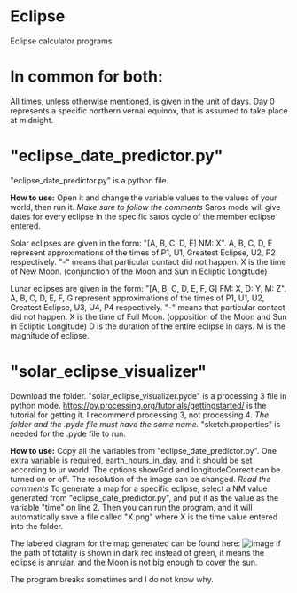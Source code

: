 # Eclipse
Eclipse calculator programs

# In common for both:
All times, unless otherwise mentioned, is given in the unit of days.
Day 0 represents a specific northern vernal equinox, that is assumed to take place at midnight.

# "eclipse_date_predictor.py"
"eclipse_date_predictor.py" is a python file.

**How to use:**
Open it and change the variable values to the values of your world, then run it.
*Make sure to follow the comments*
Saros mode will give dates for every eclipse in the specific saros cycle of the member eclipse entered.

Solar eclipses are given in the form: "[A, B, C, D, E] NM: X".
A, B, C, D, E represent approximations of the times of P1, U1, Greatest Eclipse, U2, P2 respectively.
"-" means that particular contact did not happen.
X is the time of New Moon. (conjunction of the Moon and Sun in Ecliptic Longitude)

Lunar eclipses are given in the form: "[A, B, C, D, E, F, G] FM: X, D: Y, M: Z".
A, B, C, D, E, F, G represent approximations of the times of P1, U1, U2, Greatest Eclipse, U3, U4, P4 respectively.
"-" means that particular contact did not happen.
X is the time of Full Moon. (opposition of the Moon and Sun in Ecliptic Longitude)
D is the duration of the entire eclipse in days.
M is the magnitude of eclipse.

# "solar_eclipse_visualizer"
Download the folder.
"solar_eclipse_visualizer.pyde" is a processing 3 file in python mode.
https://py.processing.org/tutorials/gettingstarted/ is the tutorial for getting it. I recommend processing 3, not processing 4.
*The folder and the .pyde file must have the same name.*
"sketch.properties" is needed for the .pyde file to run.

**How to use:**
Copy all the variables from "eclipse_date_predictor.py".
One extra variable is required, earth_hours_in_day, and it should be set according to ur world.
The options showGrid and longitudeCorrect can be turned on or off.
The resolution of the image can be changed.
*Read the comments*
To generate a map for a specific eclipse, select a NM value generated from "eclipse_date_predictor.py", and put it as the value as the variable "time" on line 2.
Then you can run the program, and it will automatically save a file called "X.png" where X is the time value entered into the folder.

The labeled diagram for the map generated can be found here: 
![image](https://user-images.githubusercontent.com/23460281/210059411-89fce457-80ae-47ab-a3c7-c409d2699da0.png)
If the path of totality is shown in dark red instead of green, it means the eclipse is annular, and the Moon is not big enough to cover the sun.

The program breaks sometimes and I do not know why.
